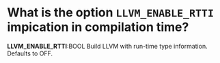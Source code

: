 # What is the option `LLVM_ENABLE_RTTI` impication in compilation time?




**LLVM_ENABLE_RTTI**:BOOL  Build LLVM with run-time type information. Defaults to OFF.
